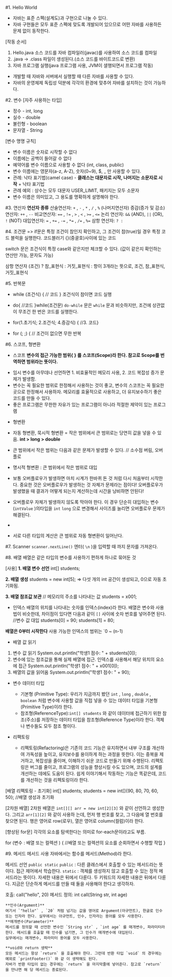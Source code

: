 #1. Hello World
- 자바는 표준 스펙(설계도)과 구현으로 나눌 수 있다.
- 자바 구현들은 모두 표준 스펙에 맞도록 개발되어 있으므로 어떤 자바를 사용하든 문제 없이 동작한다.

[작동 순서]
1. Hello.java 소스 코드를 자바 컴파일러(javac)를 사용하여 소스 코드를 컴파일
2. .java -> .class 파일이 생성된다.(소스 코드를 바이트코드로 변환)
3. 자바 프로그램 실행(java 프로그램 사용, JVM이 샐행되면서 프로그램 작동)

* 개발할 때 자바와 서버에서 실행할 때 다른 자바를 사용할 수 있다.
* 자바의 운영체제 독립성 덕분에 각각의 환경에 맞추어 자바를 설치하는 것이 가능하다.




#2. 변수
[자주 사용하는 타입]
* 정수 - int, long
* 실수 - double
* 불린형 - boolean
* 문자열 - String

[변수 명명 규칙]
* 변수 이름은 숫자로 시작할 수 없다
* 이름에는 공백이 들어갈 수 없다
* 예약어를 변수 이름으로 사용할 수 없다 (int, class, public)
* 변수 이름에는 영문자(a-z, A-Z), 숫자(0~9), $, _ 만 사용할 수 있다.
* 관례: 낙타 표기법(camel case) - **클래스는 대문자로 시작, 나머지는 소문자로 시작** + 낙타 표기법
* 관례 예외 : 상수는 모두 대문자 USER_LIMIT, 패키지는 모두 소문자
* 변수 이름은 의미있고, 그 용도를 명확하게 설명해야 한다.




#3. 연산자
**연산자 종류**
산술연산자: `+` , `-` , `*` , `/` , `%` (나머지연산자) 
증감(증가 및 감소) 연산자: `++` , `--` 
비교연산자: `==` , `!=` , `>` , `<` , `>=` , `<=`
논리 연산자: `&&` (AND), `||` (OR), `!` (NOT) 
대입연산자: `=` , `+=` , `-=` , `*=` , `/=` , `%=`
삼항 연산자: `? :`


#4. 조건문
=> if문은 특정 조건이 참인지 확인하고, 그 조건이 참(true)일 경우 특정 코드 블럭을 실행한다. 
코드블러기 {}(중괄호)사이에 있는 코드

switch 문은 조건식이 특정 case와 같은지만 체크할 수 있다. (값이 같은지 확인하는 연산만 가능, 문자도 가능)

삼항 연산자
(조건) ? 참_표현식 : 거짓_표현식
: 항이 3개라는 뜻으로, 조건, 참_표현식, 거짓_표현식 


#5. 반복문
* while (조건식) { // 코드  }
조건식이 참이면 코드 실행

* do{ //코드 }while(조건문)
`do-while` 문은 `while` 문과 비슷하지만, 조건에 상관없이 무조건 한 번은 코드를 실행한다.

* for(1.초기식; 2.조건식; 4.증감식) { //3. 코드}
*  for (; ;) { // 조건이 없으면 무한 반복


#6. 스코프, 형변환
* 스코프
**변수의 접근 가능한 범위{ } 를 스코프(Scope)라 한다. 참고로 Scope를 번역하면 범위라는 뜻이다.**
-  임시 변수를 아무데나 선언하면 1. 비효율적인 메모리 사용, 2. 코드 복잡성 증가 문제가 발생함.
-  변수는 꼭 필요한 범위로 한정해서 사용하는 것이 좋고, 변수의 스코프는 꼭 필요한 곳으로 한정해서 사용하자. 메모리를 효율적으로 사용하고, 더 유지보수하기 좋은 코드를 만들 수 있다.
-  좋은 프로그램은 무한한 자유가 있는 프로그램이 아니라 적절한 제약이 있는 프로그램

* 형변환
- 자동 형변환, 묵시적 형변환 = 작은 범위에서 큰 범위로는 당연히 값을 넣을 수 있음.  **int > long > double**
- 큰 범위에서 작은 범위는 다음과 같은 문제가 발생할 수 있다. // 소수점 버림, 오버플로

-  명시적 형변환 : 큰 범위에서 작은 범위로 대입

-  보통 오버플로우가 발생하면 마치 시계가 한바퀴 돈 것 처럼 다시 처음부터 시작한다. 
   중요한 것은 오버플로우가 발생하는 것 자체가 문제라는 점이다! 오버플로우가 발생했을 때 결과가 어떻게 되는지 계산하는데 시간을 낭비하면 안된다! 
- 오버플로우 자체가 발생하지 않도록 막아야 한다. 이 경우 단순히 대입하는 변수(`intValue` )의타입을 `int` `long` 으로 변경해서 사이즈를 늘리면 오버플로우 문제가 해결된다.
- 
- 서로 다른 타입의 계산은 큰 범위로 자동 형변환이 일어난다.


#7. Scanner
`scanner.nextLine()`
엔터( `\n` )을 입력할 때 까지 문자를 가져온다.



#8. 배열
배열은 같은 타입의 변수를 사용하기 편하게 하나로 묶어둔 것

[사용]
**1. 배열 변수 선언**
int[] students;

**2. 배열 생성**
students = new int[5];
=> 다섯 개의 int 공간이 생성되고, 0으로 자동 초기화됨.

**3. 배열 참조값 보관** // 메모리의 주소를 나타내는 값
students = x001;

- 인덱스
배열의 위치를 나타내는 숫자를 인덱스(index)라 한다.
배열은 변수와 사용법이 비슷한데, 차이점이 있다면 다음과 같이 `[]` 사이에 숫자 번호를 넣어주면 된다.
//변수 값 대입 students[0] = 90; students[1] = 80;

**배열은 0부터 시작한다**
사용 가능한 인덱스의 범위는 `0 ~ (n-1)

- 배열 값 읽기
1. 변수 값 읽기
System.out.println("학생1 점수: " + students[0]);
2. 변수에 있는 참조값을 통해 실제 배열에 접근. 인덱스를 사용해서 해당 위치의 요소에 접근
System.out.println("학생1 점수: " + x001[0]);
3. 배열의 값을 읽어옴
System.out.println("학생1 점수: " + 90);

* 변수 데이터 타입
  * 기본형 (Primitive Type): 우리가 지금까지 봤던 `int` , `long` , `double` , `boolean` 처럼 변수에 사용할 값을 직접 넣을 수 있는 데이터 타입을 기본형(Primitive Type)이라 한다.
  * 참조형(ReferenceType):`int[] students` 와 같이 데이터에 접근하기 위한 참조(주소)를 저장하는 데이터 타입을 참조형(Reference Type)이라 한다. 객체나 변수들도 모두 참조 형이다.

* 리팩토링
  * 리펙토링(Refactoring)은 기존의 코드 기능은 유지하면서 내부 구조를 개선하여 가독성을 높이고, 유지보수를 용이하게 하는 과정을 뜻한다. 
  이는 중복을 제거하고, 복잡성을 줄이며, 이해하기 쉬운 코드로 만들기 위해 수행된다. 
  리펙토링은 버그를 줄이고, 프로그램의 성능을 향상시킬 수도 있으며, 코드의 설계를 개선하는 데에도 도움이 된다.
    쉽게 이야기해서 작동하는 기능은 똑같은데, 코드를 개선하는 것을 리펙토링이라 한다.


[배열 리펙토링 - 초기화]
int[] students;
students = new int[]{90, 80, 70, 60, 50}; //배열 생성과 초기화


[2차원 배열]
2차원 배열은 `int[][] arr = new int[2][3]` 와 같이 선언하고 생성한다. 그리고 `arr[1][2]` 와 같이 사용하 는데, 먼저 행 번호를 찾고, 그 다음에 열 번호를 찾으면 된다.
행은 영어로 row(로우), 열은 영어로 column(컬럼)이라 한다.

[향상된 for문]
각각의 요소를 탐색한다는 의미로 for-each문이라고도 부름.

for (변수 : 배열 또는 컬렉션 ) {
  //배열 또는 컬렉션의 요소를 순회하면서 수행할 작업
  }



#9. 메서드
메서드 사용
자바에서는 함수를 메서드(Method)라 한다.

메서드 선언
`public static`
`public` : 다른 클래스에서 호출할 수 있는 메서드라는 뜻이다. 접근 제어에서 학습한다.
`static` : 객체를 생성하지 않고 호출할 수 있는 정적 메서드라는 뜻이다. 자세한 내용은 뒤에서 다룬다.
두 키워드의 자세한 내용은 뒤에서 다룬다. 지금은 단순하게 메서드를 만들 때 둘을 사용해야 한다고 생각하자.


호출: call("hello", 20)
메서드 정의: int call(String str, int age)
```
**인수(Argument)**
여기서 `"hello"` , `20` 처럼 넘기는 값을 영어로 Argument(아규먼트), 한글로 인수 또는 인자라 한다. 실무에서는 아규먼트, 인수, 인자라는 용어를 모두 사용한다.
**매개변수(Parameter)**
메서드를 정의할 때 선언한 변수인 `String str` , `int age` 를 매개변수, 파라미터라 한다. 메서드를 호출할 때 인수를 넘기면, 그 인수가 매개변수에 대입된다.
실무에서는 매개변수, 파라미터 용어를 모두 사용한다.

**void와 return 생략**
모든 메서드는 항상 `return` 을 호출해야 한다. 그런데 반환 타입 `void` 의 경우에는 예외로 `printFooter()` 와 같 이 생략해도 된다. 
자바가 반환 타입이 없는 경우에는 `return` 을 마지막줄에 넣어준다. 참고로 `return` 을 만나면 해 당 메서드는 종료된다.